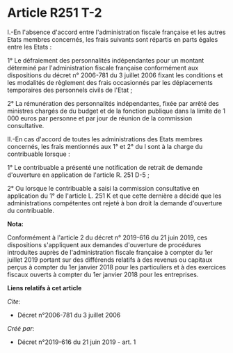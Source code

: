 # Article R251 T-2

I.-En l'absence d'accord entre l'administration fiscale française et les autres Etats membres concernés, les frais suivants
sont répartis en parts égales entre les Etats :

1° Le défraiement des personnalités indépendantes pour un montant déterminé par l'administration fiscale française
conformément aux dispositions du décret n° 2006-781 du 3 juillet 2006 fixant les conditions et les modalités de règlement des
frais occasionnés par les déplacements temporaires des personnels civils de l'Etat ;

2° La rémunération des personnalités indépendantes, fixée par arrêté des ministres chargés de du budget et de la fonction
publique dans la limite de 1 000 euros par personne et par jour de réunion de la commission consultative.

II.-En cas d'accord de toutes les administrations des Etats membres concernés, les frais mentionnés aux 1° et 2° du I sont à
la charge du contribuable lorsque :

1° Le contribuable a présenté une notification de retrait de demande d'ouverture en application de l'article R. 251 D-5 ;

2° Ou lorsque le contribuable a saisi la commission consultative en application du 1° de l'article L. 251 K et que cette
dernière a décidé que les administrations compétentes ont rejeté à bon droit la demande d'ouverture du contribuable.

**Nota:**

Conformément à l'article 2 du décret n° 2019-616 du 21 juin 2019, ces dispositions s'appliquent aux demandes d'ouverture de
procédures introduites auprès de l'administration fiscale française à compter du 1er juillet 2019 portant sur des différends
relatifs à des revenus ou capitaux perçus à compter du 1er janvier 2018 pour les particuliers et à des exercices fiscaux
ouverts à compter du 1er janvier 2018 pour les entreprises.

**Liens relatifs à cet article**

_Cite_:

  - Décret n°2006-781 du 3 juillet 2006

_Créé par_:

  - Décret n°2019-616 du 21 juin 2019 - art. 1
